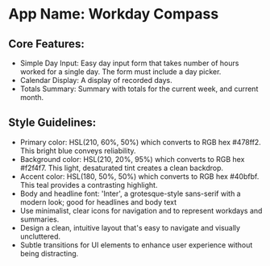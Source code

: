 # **App Name**: Workday Compass

## Core Features:

- Simple Day Input: Easy day input form that takes number of hours worked for a single day. The form must include a day picker.
- Calendar Display: A display of recorded days.
- Totals Summary: Summary with totals for the current week, and current month.

## Style Guidelines:

- Primary color: HSL(210, 60%, 50%) which converts to RGB hex #478ff2. This bright blue conveys reliability.
- Background color: HSL(210, 20%, 95%) which converts to RGB hex #f2f4f7. This light, desaturated tint creates a clean backdrop.
- Accent color: HSL(180, 50%, 50%) which converts to RGB hex #40bfbf. This teal provides a contrasting highlight.
- Body and headline font: 'Inter', a grotesque-style sans-serif with a modern look; good for headlines and body text
- Use minimalist, clear icons for navigation and to represent workdays and summaries.
- Design a clean, intuitive layout that's easy to navigate and visually uncluttered.
- Subtle transitions for UI elements to enhance user experience without being distracting.